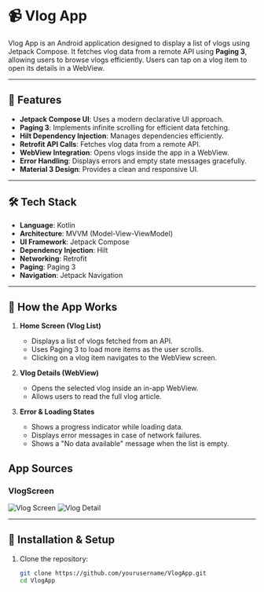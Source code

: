 # 📹 Vlog App  

Vlog App is an Android application designed to display a list of vlogs using Jetpack Compose. It fetches vlog data from a remote API using **Paging 3**, allowing users to browse vlogs efficiently. Users can tap on a vlog item to open its details in a WebView.

---

## 🚀 Features  
- **Jetpack Compose UI**: Uses a modern declarative UI approach.  
- **Paging 3**: Implements infinite scrolling for efficient data fetching.  
- **Hilt Dependency Injection**: Manages dependencies efficiently.  
- **Retrofit API Calls**: Fetches vlog data from a remote API.  
- **WebView Integration**: Opens vlogs inside the app in a WebView.  
- **Error Handling**: Displays errors and empty state messages gracefully.  
- **Material 3 Design**: Provides a clean and responsive UI.  

---

## 🛠️ Tech Stack  
- **Language**: Kotlin  
- **Architecture**: MVVM (Model-View-ViewModel)  
- **UI Framework**: Jetpack Compose  
- **Dependency Injection**: Hilt  
- **Networking**: Retrofit  
- **Paging**: Paging 3  
- **Navigation**: Jetpack Navigation  

---

## 📲 How the App Works  

1. **Home Screen (Vlog List)**  
   - Displays a list of vlogs fetched from an API.  
   - Uses Paging 3 to load more items as the user scrolls.  
   - Clicking on a vlog item navigates to the WebView screen.  

2. **Vlog Details (WebView)**  
   - Opens the selected vlog inside an in-app WebView.  
   - Allows users to read the full vlog article.  

3. **Error & Loading States**  
   - Shows a progress indicator while loading data.  
   - Displays error messages in case of network failures.  
   - Shows a "No data available" message when the list is empty.  

## App Sources

### VlogScreen 
![Vlog Screen](https://github.com/user-attachments/assets/6a514e2a-df02-4db0-a1ec-da8fdcada2c0)
![Vlog Detail](https://github.com/user-attachments/assets/1df989b9-ba82-412d-bbd2-48c5c9a5a6be)

---

## 🔧 Installation & Setup  

1. Clone the repository:  
   ```bash
   git clone https://github.com/yourusername/VlogApp.git
   cd VlogApp
